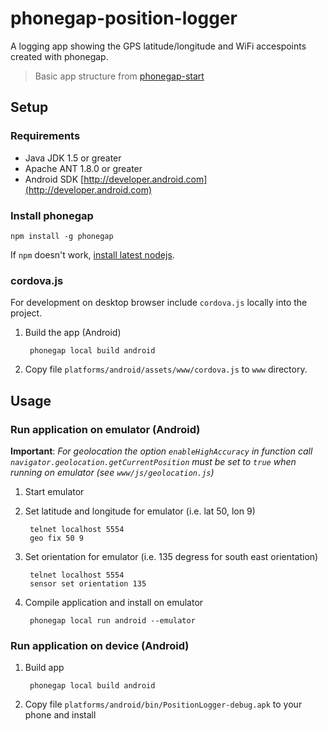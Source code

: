 phonegap-position-logger
========================

A logging app showing the GPS latitude/longitude and WiFi accespoints created with phonegap.

> Basic app structure from [phonegap-start][phonegap-start]

## Setup

### Requirements

- Java JDK 1.5 or greater
- Apache ANT 1.8.0 or greater
- Android SDK [http://developer.android.com](http://developer.android.com)


### Install phonegap

    npm install -g phonegap

If `npm` doesn't work, [install latest nodejs](http://nodejs.org).

### cordova.js

For development on desktop browser include `cordova.js` locally into the project.

1. Build the app (Android)

        phonegap local build android

2.  Copy file `platforms/android/assets/www/cordova.js` to `www` directory.


## Usage

### Run application on emulator (Android)

**Important**: _For geolocation the option `enableHighAccuracy` in function call `navigator.geolocation.getCurrentPosition` must be set
to `true` when running on emulator (see `www/js/geolocation.js`)_

1. Start emulator

2. Set latitude and longitude for emulator (i.e. lat 50, lon 9)

        telnet localhost 5554
        geo fix 50 9

3. Set orientation for emulator (i.e. 135 degress for south east orientation)

        telnet localhost 5554
        sensor set orientation 135

4. Compile application and install on emulator

        phonegap local run android --emulator

### Run application on device (Android)

1. Build app

        phonegap local build android

2. Copy file `platforms/android/bin/PositionLogger-debug.apk` to your phone and install

[cordova-app]: http://github.com/apache/cordova-app-hello-world
[phonegap-start]: http://github.com/phonegap/phonegap-start

